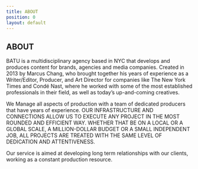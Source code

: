 ```yaml
---
title: ABOUT
position: 0
layout: default
---
```


## ABOUT

BATU is a multidisciplinary agency based in NYC that develops and produces content for brands, agencies and media companies. Created in 2013 by Marcus Chang, who brought together his years of experience as a Writer/Editor, Producer, and Art Director for companies like The New York Times and Condé Nast, where he worked with some of the most established professionals in their field, as well as today’s up-and-coming creatives.

We Manage all aspects of production with a team of dedicated producers that have years of experience.  OUR INFRASTRUCTURE AND CONNECTIONS ALLOW US TO EXECUTE ANY PROJECT IN THE MOST ROUNDED AND EFFICIENT WAY.   WHETHER THAT BE ON A LOCAL OR A GLOBAL SCALE, A MILLION-DOLLAR BUDGET OR A SMALL INDEPENDENT JOB, ALL PROJECTS ARE TREATED WITH THE SAME LEVEL OF DEDICATION AND ATTENTIVENESS.

Our service is aimed at developing long term relationships with our clients, working as a constant production resource.